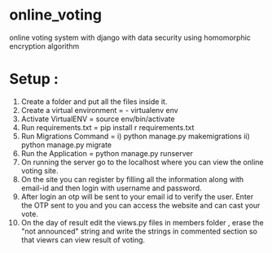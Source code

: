 # online_voting
online voting system with django with data security using homomorphic encryption algorithm

# Setup :

1) Create a folder and put all the files inside it.
2) Create a virtual environment = - virtualenv env
3) Activate VirtualENV = source env/bin/activate
4) Run requirements.txt = pip install r requirements.txt
5) Run Migrations Command = 
    i) python manage.py makemigrations
    ii) python manage.py migrate
6) Run the Application = python manage.py runserver
7) On running the server go to the localhost where you can view the online voting site.
8) On the site you can register by filling all the information along with email-id and then login with      username and password.
9) After login an otp will be sent to your email id to verify the user. Enter the OTP sent to you and you    can access the website and can cast your vote.
10) On the day of result edit the views.py files in members folder , erase the "not announced" string and write the strings in commented section so that viewrs can view result of voting.
